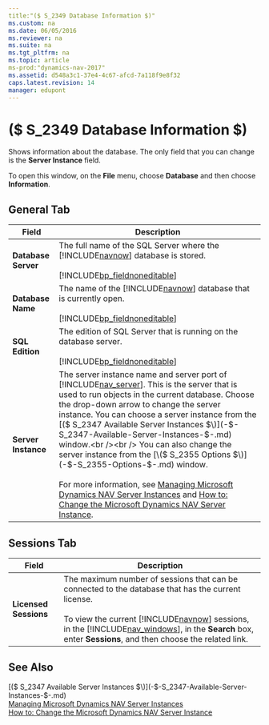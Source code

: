 ```yaml
---
title:"($ S_2349 Database Information $)"
ms.custom: na
ms.date: 06/05/2016
ms.reviewer: na
ms.suite: na
ms.tgt_pltfrm: na
ms.topic: article
ms-prod:"dynamics-nav-2017"
ms.assetid: d548a3c1-37e4-4c67-afcd-7a118f9e8f32
caps.latest.revision: 14
manager: edupont
---
```

# ($ S_2349 Database Information $)
Shows information about the database. The only field that you can change is the **Server Instance** field.  
  
 To open this window, on the **File** menu, choose **Database** and then choose **Information**.  
  
## General Tab  
  
|Field|Description|  
|-----------|-----------------|  
|**Database Server**|The full name of the SQL Server where the [!INCLUDE[navnow](includes/navnow_md.md)] database is stored.<br /><br /> [!INCLUDE[bp_fieldnoneditable](includes/bp_fieldnoneditable_md.md)]|  
|**Database Name**|The name of the [!INCLUDE[navnow](includes/navnow_md.md)] database that is currently open.<br /><br /> [!INCLUDE[bp_fieldnoneditable](includes/bp_fieldnoneditable_md.md)]|  
|**SQL Edition**|The edition of SQL Server that is running on the database server.<br /><br /> [!INCLUDE[bp_fieldnoneditable](includes/bp_fieldnoneditable_md.md)]|  
|**Server Instance**|The server instance name and server port of [!INCLUDE[nav_server](includes/nav_server_md.md)]. This is the server that is used to run objects in the current database. Choose the drop\-down arrow to change the server instance. You can choose a server instance from the [\($ S\_2347 Available Server Instances $\)](-$-S_2347-Available-Server-Instances-$-.md) window.<br /><br /> You can also change the server instance from the [\($ S\_2355 Options $\)](-$-S_2355-Options-$-.md) window.<br /><br /> For more information, see [Managing Microsoft Dynamics NAV Server Instances](Managing-Microsoft-Dynamics-NAV-Server-Instances.md) and [How to: Change the Microsoft Dynamics NAV Server Instance](../Topic/How%20to:%20Change%20the%20Microsoft%20Dynamics%20NAV%20Server%20Instance.md).|  
  
## Sessions Tab  
  
|Field|Description|  
|-----------|-----------------|  
|**Licensed Sessions**|The maximum number of sessions that can be connected to the database that has the current license.<br /><br /> To view the current [!INCLUDE[navnow](includes/navnow_md.md)] sessions, in the [!INCLUDE[nav_windows](includes/nav_windows_md.md)], in the **Search** box, enter **Sessions**, and then choose the related link.|  
  
## See Also  
 [\($ S\_2347 Available Server Instances $\)](-$-S_2347-Available-Server-Instances-$-.md)   
 [Managing Microsoft Dynamics NAV Server Instances](Managing-Microsoft-Dynamics-NAV-Server-Instances.md)   
 [How to: Change the Microsoft Dynamics NAV Server Instance](../Topic/How%20to:%20Change%20the%20Microsoft%20Dynamics%20NAV%20Server%20Instance.md)